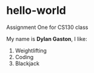 # hello-world
Assignment One for CS130 class

My name is **Dylan Gaston**, I like:
  1. Weightlifting
  2. Coding
  3. Blackjack
